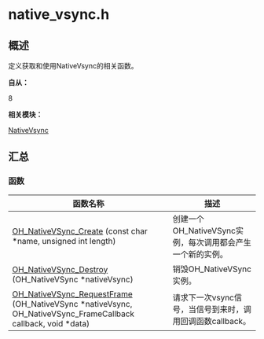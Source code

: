 # native_vsync.h


## 概述

定义获取和使用NativeVsync的相关函数。

**自从：**

8

**相关模块：**

[NativeVsync](_native_vsync.md)


## 汇总


### 函数

| 函数名称 | 描述 |
| -------- | -------- |
| [OH_NativeVSync_Create](_native_vsync.md#oh_nativevsync_create) (const char \*name, unsigned int length) | 创建一个OH_NativeVSync实例，每次调用都会产生一个新的实例。 |
| [OH_NativeVSync_Destroy](_native_vsync.md#oh_nativevsync_destroy) (OH_NativeVSync \*nativeVsync) | 销毁OH_NativeVSync实例。 |
| [OH_NativeVSync_RequestFrame](_native_vsync.md#oh_nativevsync_requestframe) (OH_NativeVSync \*nativeVsync, OH_NativeVSync_FrameCallback callback, void \*data) | 请求下一次vsync信号，当信号到来时，调用回调函数callback。 |
